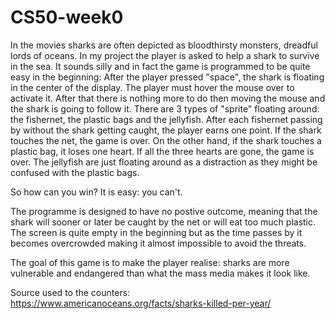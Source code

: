 # CS50-week0
 In the movies sharks are often depicted as bloodthirsty monsters, dreadful lords of oceans.
 In my project the player is asked to help a shark to survive in the sea. It sounds silly and in fact the game is programmed to be quite easy in the beginning:
 After the player pressed "space", the shark is floating in the center of the display. The player must hover the mouse over to activate it. After that there is nothing more to do then moving the mouse and the shark is going to follow it.
 There are 3 types of "sprite" floating around: the fishernet, the plastic bags and the jellyfish.
 After each fishernet passing by without the shark getting caught, the player earns one point. If the shark touches the net, the game is over.
 On the other hand, if the shark touches a plastic bag, it loses one heart. If all the three hearts are gone, the game is over.
 The jellyfish are just floating around as a distraction as they might be confused with the plastic bags.

 So how can you win?
 It is easy: you can't.

 The programme is designed to have no postive outcome, meaning that the shark will sooner or later be caught by the net or will eat too much plastic. The screen is quite empty in the beginning but as the time passes by it becomes overcrowded making it almost impossible to avoid the threats.

 The goal of this game is to make the player realise: sharks are more vulnerable and endangered than what the mass media makes it look like.

Source used to the counters: https://www.americanoceans.org/facts/sharks-killed-per-year/
